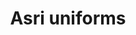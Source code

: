 ---
title: "Asri uniforms"
url: /karachi/asri-uniforms-a-486-allama-shabbir-ahmed-usmani-rd-block-3-gulshan-e-iqbal/
shop: clothes
---